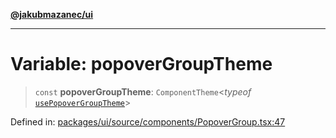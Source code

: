 [**@jakubmazanec/ui**](../README.md)

---

# Variable: popoverGroupTheme

> `const` **popoverGroupTheme**: `ComponentTheme`\<_typeof_
> [`usePopoverGroupTheme`](../functions/usePopoverGroupTheme.md)\>

Defined in:
[packages/ui/source/components/PopoverGroup.tsx:47](https://github.com/jakubmazanec/tools/blob/f779e75b9ef98389e12e52575295bd1ef364daca/packages/ui/source/components/PopoverGroup.tsx#L47)
